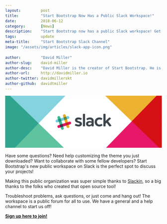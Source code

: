```yaml
---
layout:			post
title:			"Start Bootstrap Now Has a Public Slack Workspace!"
date:			2018-06-12
category:		[News]
description:	"Start Bootstrap now has a public Slack workspace! Get your invite and join to discuss your projects, troubleshoot problems with the community, and network with other Bootstrap developers!"
tags:			update
meta-title:		"Start Bootstrap Slack Channel"
image: "/assets/img/articles/slack-app-icon.png"

author:			"David Miller"
author-slug:	david-miller
author-desc:	"David Miller is the creator of Start Bootstrap. He is a front end web designer and developer working out of sunny Orlando, Florida."
author-url:		http://davidmiller.io
author-twitter:	davidmillerskt
author-github:	davidtmiller
---
```

<img src="/assets/img/articles/slack-bg.jpg" class="img-fluid">

Have some questions? Need help customizing the theme you just downloaded? Want to collaborate with some fellow developers? Start Bootstrap's new public workspace on Slack is the perfect spot to discuss your projects!
<!--more-->

Making this public organization was super simple thanks to [Slackin](https://github.com/rauchg/slackin), so a big thanks to the folks who created that open source tool!

Troubleshoot problems, ask questions, or just come and hang out! The workspace is a public forum for all to use. We have a general and a help channel to start us off!

[**<i class="fab fa-slack"></i> Sign up here to join!**](https://startbootstrap-slack.herokuapp.com/)
